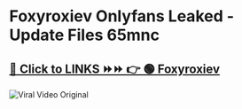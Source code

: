 
 # Foxyroxiev Onlyfans Leaked - Update Files 65mnc

## <h2><a href="https://clipsfans.com/Foxyroxiev&ref=git">🔗 Click to LINKS ⏩⏩ 👉 🟢 Foxyroxiev </a></h2>

<a href="https://clipsfans.com/Foxyroxiev&ref=git" rel="nofollow" data-target="animated-image.originalLink"><img src="https://i.ibb.co.com/xMMVF88/686577567.gif" alt="Viral Video Original" style="max-width: 100%; display: inline-block;" data-target="animated-image.originalImage"></a>

